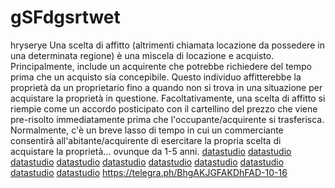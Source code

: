 # gSFdgsrtwet
hryserye
Una scelta di affitto (altrimenti chiamata locazione da possedere in una determinata regione) è una miscela di locazione e acquisto. Principalmente, include un acquirente che potrebbe richiedere del tempo prima che un acquisto sia concepibile. Questo individuo affitterebbe la proprietà da un proprietario fino a quando non si trova in una situazione per acquistare la proprietà in questione. Facoltativamente, una scelta di affitto si riempie come un accordo posticipato con il cartellino del prezzo che viene pre-risolto immediatamente prima che l'occupante/acquirente si trasferisca. Normalmente, c'è un breve lasso di tempo in cui un commerciante consentirà all'abitante/acquirente di esercitare la propria scelta di acquistare la proprietà... ovunque da 1-5 anni.
<a href="https://datastudio.google.com/reporting/43e13d3f-8f8a-4e47-bee9-9a57b76610ca/?p7G">datastudio</a>
<a href="https://datastudio.google.com/reporting/8e3582bd-f980-49a9-b13e-736ceffe87c6/?H3d">datastudio</a>
<a href="https://datastudio.google.com/reporting/24a0b6cf-fad6-4191-a239-b4a1a33ae240/?k8I">datastudio</a>
<a href="https://datastudio.google.com/reporting/ec2e80cf-ee94-45ce-a7ed-35d7a2504276/?y4T">datastudio</a>
<a href="https://datastudio.google.com/reporting/2a51e03e-3d4a-42b9-abda-2a3879c6c385/?8Am">datastudio</a>
<a href="https://datastudio.google.com/reporting/89a3ab58-4bca-4a4b-bec5-266cec3a82ab/?lC3">datastudio</a>
<a href="https://datastudio.google.com/reporting/3854e988-2285-4b93-a791-aa4f2b187d78/?1Lc">datastudio</a>
<a href="https://datastudio.google.com/reporting/f6cc5709-3685-4e25-b940-cd2fffd85d3a/?4Mt">datastudio</a>
<a href="https://datastudio.google.com/reporting/8a36aa13-2d2a-45b6-87c9-5f2cd8f384e7/?dwD">datastudio</a>
<a href="https://datastudio.google.com/reporting/cffe35ff-0eac-47f0-9ab6-e18516ea1cc9/?4Eh">datastudio</a>
<a href="https://telegra.ph/BhgAKJGFAKDhFAD-10-16">https://telegra.ph/BhgAKJGFAKDhFAD-10-16</a>
